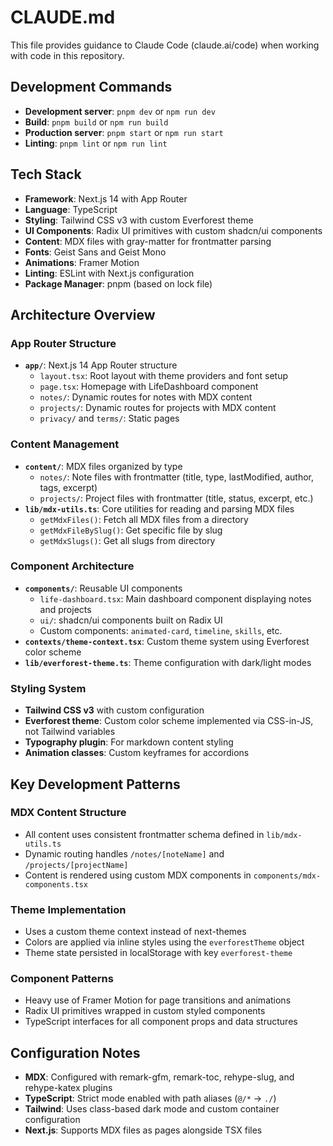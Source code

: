 # CLAUDE.md

This file provides guidance to Claude Code (claude.ai/code) when working with code in this repository.

## Development Commands

- **Development server**: `pnpm dev` or `npm run dev`
- **Build**: `pnpm build` or `npm run build`
- **Production server**: `pnpm start` or `npm run start`
- **Linting**: `pnpm lint` or `npm run lint`

## Tech Stack

- **Framework**: Next.js 14 with App Router
- **Language**: TypeScript
- **Styling**: Tailwind CSS v3 with custom Everforest theme
- **UI Components**: Radix UI primitives with custom shadcn/ui components
- **Content**: MDX files with gray-matter for frontmatter parsing
- **Fonts**: Geist Sans and Geist Mono
- **Animations**: Framer Motion
- **Linting**: ESLint with Next.js configuration
- **Package Manager**: pnpm (based on lock file)

## Architecture Overview

### App Router Structure
- **`app/`**: Next.js 14 App Router structure
  - `layout.tsx`: Root layout with theme providers and font setup
  - `page.tsx`: Homepage with LifeDashboard component
  - `notes/`: Dynamic routes for notes with MDX content
  - `projects/`: Dynamic routes for projects with MDX content
  - `privacy/` and `terms/`: Static pages

### Content Management
- **`content/`**: MDX files organized by type
  - `notes/`: Note files with frontmatter (title, type, lastModified, author, tags, excerpt)
  - `projects/`: Project files with frontmatter (title, status, excerpt, etc.)
- **`lib/mdx-utils.ts`**: Core utilities for reading and parsing MDX files
  - `getMdxFiles()`: Fetch all MDX files from a directory
  - `getMdxFileBySlug()`: Get specific file by slug
  - `getMdxSlugs()`: Get all slugs from directory

### Component Architecture
- **`components/`**: Reusable UI components
  - `life-dashboard.tsx`: Main dashboard component displaying notes and projects
  - `ui/`: shadcn/ui components built on Radix UI
  - Custom components: `animated-card`, `timeline`, `skills`, etc.
- **`contexts/theme-context.tsx`**: Custom theme system using Everforest color scheme
- **`lib/everforest-theme.ts`**: Theme configuration with dark/light modes

### Styling System
- **Tailwind CSS v3** with custom configuration
- **Everforest theme**: Custom color scheme implemented via CSS-in-JS, not Tailwind variables
- **Typography plugin**: For markdown content styling
- **Animation classes**: Custom keyframes for accordions

## Key Development Patterns

### MDX Content Structure
- All content uses consistent frontmatter schema defined in `lib/mdx-utils.ts`
- Dynamic routing handles `/notes/[noteName]` and `/projects/[projectName]`
- Content is rendered using custom MDX components in `components/mdx-components.tsx`

### Theme Implementation
- Uses a custom theme context instead of next-themes
- Colors are applied via inline styles using the `everforestTheme` object
- Theme state persisted in localStorage with key `everforest-theme`

### Component Patterns
- Heavy use of Framer Motion for page transitions and animations
- Radix UI primitives wrapped in custom styled components
- TypeScript interfaces for all component props and data structures

## Configuration Notes

- **MDX**: Configured with remark-gfm, remark-toc, rehype-slug, and rehype-katex plugins
- **TypeScript**: Strict mode enabled with path aliases (`@/*` → `./`)
- **Tailwind**: Uses class-based dark mode and custom container configuration
- **Next.js**: Supports MDX files as pages alongside TSX files